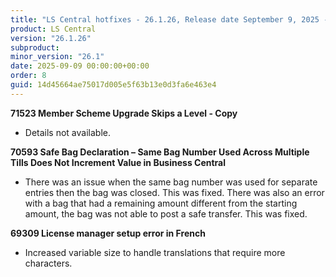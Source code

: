 ```yaml
---
title: "LS Central hotfixes - 26.1.26, Release date September 9, 2025 - Hotfixes"
product: LS Central
version: "26.1.26"
subproduct: 
minor_version: "26.1"
date: 2025-09-09 00:00:00+00:00
order: 8
guid: 14d45664ae75017d005e5f63b13e0d3fa6e463e4
---
```


<strong>71523 Member Scheme Upgrade Skips a Level - Copy</strong>
<ul><li>Details not available.</li></ul>
<strong>70593 Safe Bag Declaration – Same Bag Number Used Across Multiple Tills Does Not Increment Value in Business Central</strong>
<ul><li>There was an issue when  the same bag number was used for separate entries then the bag was closed. This was fixed. There was also an error with  a bag that had a remaining amount different from the starting amount, the bag was not able to post a safe transfer. This was fixed. </li></ul>
<strong>69309 License manager setup error in French</strong>
<ul><li>Increased variable size to handle translations that require more characters.</li></ul>
